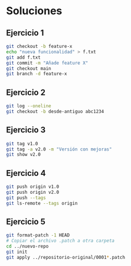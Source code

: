 # Soluciones

## Ejercicio 1

```bash
git checkout -b feature-x
echo "nueva funcionalidad" > f.txt
git add f.txt
git commit -m "Añade feature X"
git checkout main
git branch -d feature-x
```

## Ejercicio 2

```bash
git log --oneline
git checkout -b desde-antiguo abc1234
```

## Ejercicio 3

```bash
git tag v1.0
git tag -a v2.0 -m "Versión con mejoras"
git show v2.0
```

## Ejercicio 4

```bash
git push origin v1.0
git push origin v2.0
git push --tags
git ls-remote --tags origin
```

## Ejercicio 5

```bash
git format-patch -1 HEAD
# Copiar el archivo .patch a otra carpeta
cd ../nuevo-repo
git init
git apply ../repositorio-original/0001*.patch
```
